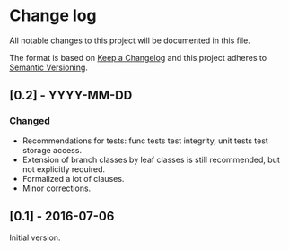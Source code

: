 # Change log
All notable changes to this project will be documented in this file.

The format is based on [Keep a Changelog](http://keepachangelog.com/)
and this project adheres to [Semantic Versioning](http://semver.org/).

## [0.2] - YYYY-MM-DD
### Changed
- Recommendations for tests: func tests test integrity, unit tests test storage access.
- Extension of branch classes by leaf classes is still recommended, but not explicitly required.
- Formalized a lot of clauses.
- Minor corrections.

## [0.1] - 2016-07-06
Initial version.
